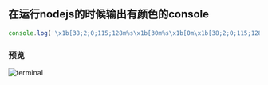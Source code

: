 ## 在运行nodejs的时候输出有颜色的console
```js
console.log('\x1b[38;2;0;115;128m%s\x1b[30m%s\x1b[0m\x1b[38;2;0;115;128m%s\x1b[0m', '\u2192', ' Local:  ', 'http://localhost:8080');
```
### 预览
![terminal](/icons/color-console.png)